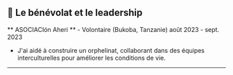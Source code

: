 ## 🤝 Le bénévolat et le leadership

** ASOCIACIón Aheri ** - Volontaire (Bukoba, Tanzanie) août 2023 - sept. 2023

- J'ai aidé à construire un orphelinat, collaborant dans des équipes interculturelles pour améliorer les conditions de vie.

---
